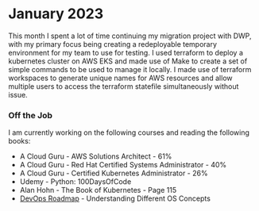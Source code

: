 # January 2023

This month I spent a lot of time continuing my migration project with DWP, with my primary focus being creating a redeployable temporary environment for my team to use for testing. I used terraform to deploy a kubernetes cluster on AWS EKS and made use of Make to create a set of simple commands to be used to manage it locally. I made use of terraform workspaces to generate unique names for AWS resources and allow multiple users to access the terraform statefile simultaneously without issue. 

### Off the Job

I am currently working on the following courses and reading the following books:

- A Cloud Guru - AWS Solutions Architect - 61%
- A Cloud Guru - Red Hat Certified Systems Administrator - 40%
- A Cloud Guru - Certified Kubernetes Administrator - 26%
- Udemy        - Python: 100DaysOfCode
- Alan Hohn    - The Book of Kubernetes - Page 115
- [DevOps Roadmap](https://roadmap.sh/devops) - Understanding Different OS Concepts
